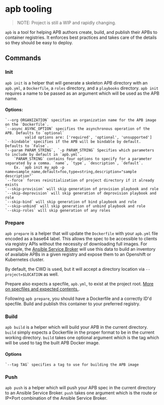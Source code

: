 # apb tooling

> NOTE: Project is still a WIP and rapidly changing.

`apb` is a tool for helping APB authors create, build, and publish
their APBs to container registries. It enforces best practices and takes
care of the details so they should be easy to deploy.

## Commands

### Init

`apb init` is a helper that will generate a skeleton APB directory with
an `apb.yml`, a `Dockerfile`, a `roles` directory, and a `playbooks` directory. 
`apb init` requires a name to be passed as an argument which will be used as the 
APB name.

#### Options:
```
`--org ORGANIZATION` specifies an organization name for the APB image on the `Dockerfile`.
`--async ASYNC_OPTION` specifies the asynchronous operation of the APB. Defaults to `optional`
         valid options are: ['required', 'optional', 'unsupported']
`--bindable` specifies if the APB will be bindable by default. Defaults to `False`.
`--param PARAM_STRING`, `-p PARAM_STRING` Specifies which parameters to include by default in `apb.yml`.
    `PARAM_STRING` contains four options to specify for a parameter separated by a comma. `name`, `type`, `description`, `default`.
    Ex. `apb init my_apb -p name=sample_name,default=foo,type=string,description="sample description"`
`--force` forces reinitialization of project directory if it already exists
`--skip-provision` will skip generation of provision playbook and role
`--skip-deprovision` will skip generation of deprovision playbook and role
`--skip-bind` will skip generation of bind playbook and role
`--skip-unbind` will skip generation of unbind playbook and role
`--skip-roles` will skip generation of any roles
```

### Prepare

`apb prepare` is a helper that will update the `Dockerfile` with
your `apb.yml` file encoded as a base64 label. This allows the spec
to be accessible to clients via registry APIs without the necessity of downloading
full images. For example, the [Ansible Service Broker](https://www.github.com/openshift/ansible-service-broker)
will use this data to build an inventory of available APBs in a given
registry and expose them to an Openshift or Kubernetes cluster.



By default, the CWD is used, but it will accept a directory location via
`--project=$LOCATION` as well.

Prepare also expects a specfile, `apb.yml`, to exist at the project root.
[More on specfiles and expected contents.](https://github.com/fusor/ansible-playbook-bundle/blob/master/docs/design.md).

Following `apb prepare`, you should have a Dockerfile and a correctly
ID'd specfile. Build and publish this container to your preferred registry.

### Build

`apb build` is a helper which will build your APB in the current directory.
`build` simply expects a Dockerfile in the proper format to be in the current
working directory. `build` takes one optional argument which is the tag which 
will be used to tag the built APB Docker image.

#### Options
```
`--tag TAG` specifies a tag to use for building the APB image
```

### Push

`apb push` is a helper which will push your APB spec in the current directory to
an Ansible Service Broker. `push` takes one argument which is the route or IP+Port
combination of the Ansible Service Broker.
